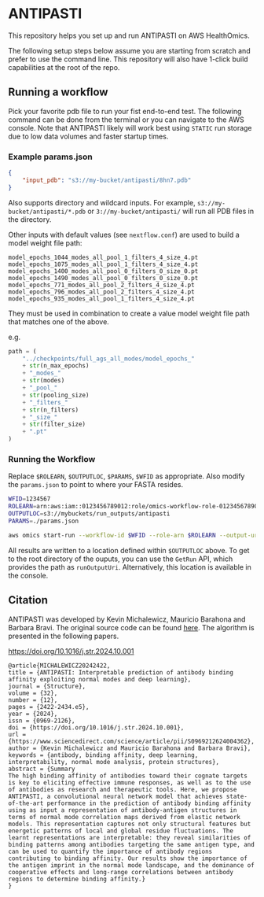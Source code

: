 # ANTIPASTI

This repository helps you set up and run ANTIPASTI on AWS HealthOmics.

The following setup steps below assume you are starting from scratch and prefer to use the command line. This repository will also have 1-click build capabilities at the root of the repo.

## Running a workflow

Pick your favorite pdb file to run your fist end-to-end test. The following command can be done from the terminal or you can navigate to the AWS console. Note that ANTIPASTI likely will work best using `STATIC` run storage due to low data volumes and faster startup times.

### Example params.json

```json
{
    "input_pdb": "s3://my-bucket/antipasti/8hn7.pdb"
}
```

Also supports directory and wildcard inputs. For example, `s3://my-bucket/antipasti/*.pdb` or `3://my-bucket/antipasti/` will run all PDB files in the directory. 

Other inputs with default values (see `nextflow.conf`) are used to build a model weight file path:

```
model_epochs_1044_modes_all_pool_1_filters_4_size_4.pt
model_epochs_1075_modes_all_pool_1_filters_4_size_4.pt
model_epochs_1400_modes_all_pool_0_filters_0_size_0.pt
model_epochs_1490_modes_all_pool_0_filters_0_size_0.pt
model_epochs_771_modes_all_pool_2_filters_4_size_4.pt
model_epochs_796_modes_all_pool_2_filters_4_size_4.pt
model_epochs_935_modes_all_pool_1_filters_4_size_4.pt
```

They must be used in combination to create a value model weight file path that matches one of the above.

e.g. 

```python
path = (
    "../checkpoints/full_ags_all_modes/model_epochs_"
    + str(n_max_epochs)
    + "_modes_"
    + str(modes)
    + "_pool_"
    + str(pooling_size)
    + "_filters_"
    + str(n_filters)
    + "_size_"
    + str(filter_size)
    + ".pt"
)
```

### Running the Workflow

Replace `$ROLEARN`, `$OUTPUTLOC`, `$PARAMS`, `$WFID` as appropriate. Also modify the `params.json` to point to where your FASTA resides.

```bash
WFID=1234567
ROLEARN=arn:aws:iam::0123456789012:role/omics-workflow-role-0123456789012-us-east-1
OUTPUTLOC=s3://mybuckets/run_outputs/antipasti
PARAMS=./params.json

aws omics start-run --workflow-id $WFID --role-arn $ROLEARN --output-uri $OUTPUTLOC --storage-type STATIC --storage-capacity 4800 --parameters file://$PARAMS --name antipasti
```
All results are written to a location defined within `$OUTPUTLOC` above. To get to the root directory of the ouputs, you can use the `GetRun` API, which provides the path as `runOutputUri`. Alternatively, this location is available in the console.

## Citation

ANTIPASTI was developed by Kevin Michalewicz, Mauricio Barahona and Barbara Bravi. The original source code can be found [here](https://github.com/kevinmicha/ANTIPASTI). The algorithm is presented in the following papers.

https://doi.org/10.1016/j.str.2024.10.001

```
@article{MICHALEWICZ20242422,
title = {ANTIPASTI: Interpretable prediction of antibody binding affinity exploiting normal modes and deep learning},
journal = {Structure},
volume = {32},
number = {12},
pages = {2422-2434.e5},
year = {2024},
issn = {0969-2126},
doi = {https://doi.org/10.1016/j.str.2024.10.001},
url = {https://www.sciencedirect.com/science/article/pii/S0969212624004362},
author = {Kevin Michalewicz and Mauricio Barahona and Barbara Bravi},
keywords = {antibody, binding affinity, deep learning, interpretability, normal mode analysis, protein structures},
abstract = {Summary
The high binding affinity of antibodies toward their cognate targets is key to eliciting effective immune responses, as well as to the use of antibodies as research and therapeutic tools. Here, we propose ANTIPASTI, a convolutional neural network model that achieves state-of-the-art performance in the prediction of antibody binding affinity using as input a representation of antibody-antigen structures in terms of normal mode correlation maps derived from elastic network models. This representation captures not only structural features but energetic patterns of local and global residue fluctuations. The learnt representations are interpretable: they reveal similarities of binding patterns among antibodies targeting the same antigen type, and can be used to quantify the importance of antibody regions contributing to binding affinity. Our results show the importance of the antigen imprint in the normal mode landscape, and the dominance of cooperative effects and long-range correlations between antibody regions to determine binding affinity.}
}
```
